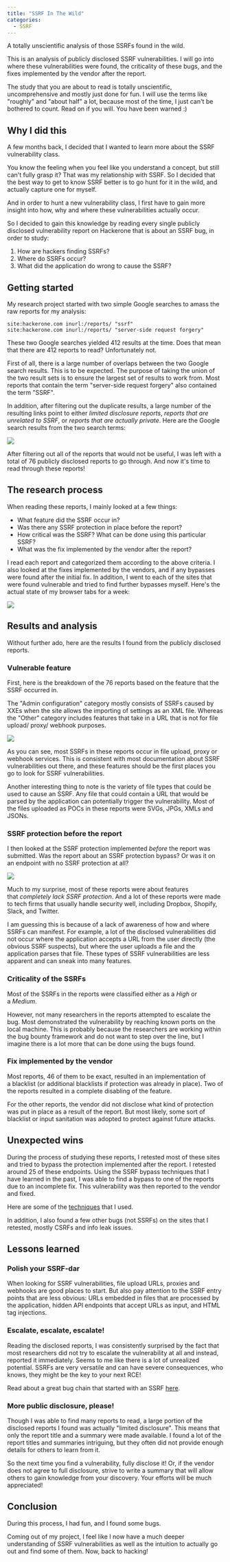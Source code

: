 ```yaml
---
title: "SSRF In The Wild"
categories:
  - SSRF
---
```


A totally unscientific analysis of those SSRFs found in the wild.

This is an analysis of publicly disclosed SSRF vulnerabilities. I will go into where these vulnerabilities were found, the criticality of these bugs, and the fixes implemented by the vendor after the report.

The study that you are about to read is totally unscientific, uncomprehensive and mostly just done for fun. I will use the terms like "roughly" and "about half" a lot, because most of the time, I just can't be bothered to count. Read on if you will. You have been warned :)

## Why I did this

A few months back, I decided that I wanted to learn more about the SSRF vulnerability class.

You know the feeling when you feel like you understand a concept, but still can't fully grasp it? That was my relationship with SSRF. So I decided that the best way to get to know SSRF better is to go hunt for it in the wild, and actually capture one for myself.

And in order to hunt a new vulnerability class, I first have to gain more insight into how, why and where these vulnerabilities actually occur.

So I decided to gain this knowledge by reading every single publicly disclosed vulnerability report on Hackerone that is about an SSRF bug, in order to study:

1.  How are hackers finding SSRFs?
2.  Where do SSRFs occur?
3.  What did the application do wrong to cause the SSRF?

## Getting started

My research project started with two simple Google searches to amass the raw reports for my analysis:

```
site:hackerone.com inurl:/reports/ "ssrf"
site:hackerone.com inurl:/reports/ "server-side request forgery"
```

These two Google searches yielded 412 results at the time. Does that mean that there are 412 reports to read? Unfortunately not.

First of all, there is a large number of overlaps between the two Google search results. This is to be expected. The purpose of taking the union of the two result sets is to ensure the largest set of results to work from. Most reports that contain the term "server-side request forgery" also contained the term "SSRF".

In addition, after filtering out the duplicate results, a large number of the resulting links point to either *limited disclosure reports*, *reports that are unrelated to SSRF*, or *reports that are actually private*. Here are the Google search results from the two search terms:

![](https://github.com/vkili/blog/raw/master/assets/images/ssrf-09.png)

After filtering out all of the reports that would not be useful, I was left with a total of 76 publicly disclosed reports to go through. And now it's time to read through these reports!

## The research process

When reading these reports, I mainly looked at a few things:

-   What feature did the SSRF occur in?
-   Was there any SSRF protection in place before the report?
-   How critical was the SSRF? What can be done using this particular SSRF?
-   What was the fix implemented by the vendor after the report?

I read each report and categorized them according to the above criteria. I also looked at the fixes implemented by the vendors, and if any bypasses were found after the initial fix. In addition, I went to each of the sites that were found vulnerable and tried to find further bypasses myself. Here's the actual state of my browser tabs for a week:

![](https://github.com/vkili/blog/raw/master/assets/images/ssrf-10.png)


## Results and analysis

Without further ado, here are the results I found from the publicly disclosed reports.

### Vulnerable feature

First, here is the breakdown of the 76 reports based on the feature that the SSRF occurred in.

The "Admin configuration" category mostly consists of SSRFs caused by XXEs when the site allows the importing of settings as an XML file. Whereas the "Other" category includes features that take in a URL that is not for file upload/ proxy/ webhook purposes.

![](https://github.com/vkili/blog/raw/master/assets/images/ssrf-11.png)

As you can see, most SSRFs in these reports occur in file upload, proxy or webhook services. This is consistent with most documentation about SSRF vulnerabilities out there, and these features should be the first places you go to look for SSRF vulnerabilities.

Another interesting thing to note is the variety of file types that could be used to cause an SSRF. Any file that could contain a URL that would be parsed by the application can potentially trigger the vulnerability. Most of the files uploaded as POCs in these reports were SVGs, JPGs, XMLs and JSONs.

### SSRF protection before the report

I then looked at the SSRF protection implemented *before* the report was submitted. Was the report about an SSRF protection bypass? Or was it on an endpoint with no SSRF protection at all?

![](https://github.com/vkili/blog/raw/master/assets/images/ssrf-12.png)

Much to my surprise, most of these reports were about features that *completely lack SSRF protection*. And a lot of these reports were made to tech firms that usually handle security well, including Dropbox, Shopify, Slack, and Twitter.

I am guessing this is because of a lack of awareness of how and where SSRFs can manifest. For example, a lot of the disclosed vulnerabilities did not occur where the application accepts a URL from the user directly (the obvious SSRF suspects), but where the user uploads a file and the application parses that file. These types of SSRF vulnerabilities are less apparent and can sneak into many features.

### Criticality of the SSRFs

Most of the SSRFs in the reports were classified either as a *High* or a *Medium*.

However, not many researchers in the reports attempted to escalate the bug. Most demonstrated the vulnerability by reaching known ports on the local machine. This is probably because the researchers are working within the bug bounty framework and do not want to step over the line, but I imagine there is a lot more that can be done using the bugs found.

### Fix implemented by the vendor

Most reports, 46 of them to be exact, resulted in an implementation of a blacklist (or additional blacklists if protection was already in place). Two of the reports resulted in a complete disabling of the feature.

For the other reports, the vendor did not disclose what kind of protection was put in place as a result of the report. But most likely, some sort of blacklist or input sanitation was adopted to protect against future attacks.

## Unexpected wins

During the process of studying these reports, I retested most of these sites and tried to bypass the protection implemented after the report. I retested around 25 of these endpoints. Using the SSRF bypass techniques that I have learned in the past, I was able to find a bypass to one of the reports due to an incomplete fix. This vulnerability was then reported to the vendor and fixed.

Here are some of the [techniques](https://vkili.github.io/blog/bypassing-ssrf-protection/) that I used.

In addition, I also found a few other bugs (not SSRFs) on the sites that I retested, mostly CSRFs and info leak issues.

## Lessons learned

### Polish your SSRF-dar

When looking for SSRF vulnerabilities, file upload URLs, proxies and webhooks are good places to start. But also pay attention to the SSRF entry points that are less obvious: URLs embedded in files that are processed by the application, hidden API endpoints that accept URLs as input, and HTML tag injections.

### Escalate, escalate, escalate!

Reading the disclosed reports, I was consistently surprised by the fact that most researchers did not try to escalate the vulnerability at all and instead, reported it immediately. Seems to me like there is a lot of unrealized potential. SSRFs are very versatile and can have severe consequences, who knows, they might be the key to your next RCE!

Read about a great bug chain that started with an SSRF [here](https://blog.orange.tw/2017/07/how-i-chained-4-vulnerabilities-on.html).

### More public disclosure, please!

Though I was able to find many reports to read, a large portion of the disclosed reports I found was actually "limited disclosure". This means that only the report title and a summary were made available. I found a lot of the report titles and summaries intriguing, but they often did not provide enough details for others to learn from it.

So the next time you find a vulnerability, fully disclose it! Or, if the vendor does not agree to full disclosure, strive to write a summary that will allow others to gain knowledge from your discovery. Your efforts will be much appreciated!

## Conclusion

During this process, I had fun, and I found some bugs.

Coming out of my project, I feel like I now have a much deeper understanding of SSRF vulnerabilities as well as the intuition to actually go out and find some of them. Now, back to hacking!